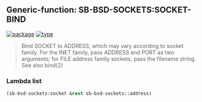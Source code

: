 ## Generic-function: SB-BSD-SOCKETS:SOCKET-BIND
[![package](https://img.shields.io/badge/Package-SB--BSD--SOCKETS-5f9ea0.svg?style=social&colorA=999999)](../) [![type](https://img.shields.io/badge/Type-Generic--Function-5f9ea0.svg?style=social&colorA=999999)](../#generic-function) 

> Bind SOCKET to ADDRESS, which may vary according to socket family.
> For the INET family, pass ADDRESS and PORT as two arguments; for FILE
> address family sockets, pass the filename string.  See also bind(2)

### Lambda list
```cl
(sb-bsd-sockets:socket &rest sb-bsd-sockets::address)
```
